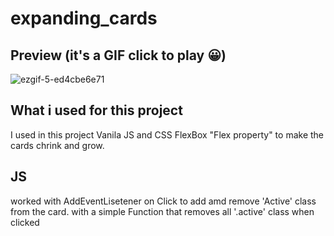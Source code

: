 # expanding_cards
## Preview (it's a GIF click to play 😀)
![ezgif-5-ed4cbe6e71](https://user-images.githubusercontent.com/98161047/201059340-e148f8ba-01cf-4342-bb51-ecf28628716b.gif)
## What i used for this project
I used in this project Vanila JS and CSS FlexBox "Flex property" to make the cards chrink and grow.
## JS
worked with AddEventLisetener on Click to add amd remove 'Active' class from the card. with a simple Function that removes all '.active' class when clicked
